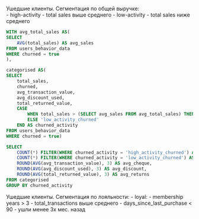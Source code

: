 Ушедшие клиенты. Сегментация по общей выручке:		
	- high-activity - total sales выше среднего
 	- low-activity - total sales ниже среднего
```sql
WITH avg_total_sales AS(
SELECT
    AVG(total_sales) AS avg_sales
FROM users_behavior_data 
WHERE churned = true    
),

categorised AS(
SELECT
    total_sales,
    churned,
    avg_transaction_value,
    avg_discount_used,
    total_returned_value,
    CASE 
        WHEN total_sales > (SELECT avg_sales FROM avg_total_sales) THEN 'high_activity_churned'
        ELSE 'low_activity_churned'
    END AS churned_activity
FROM users_behavior_data
WHERE churned = true)

SELECT 
    COUNT(*) FILTER(WHERE churned_activity = 'high_activity_churned') AS high_activity_churned,
    COUNT(*) FILTER(WHERE churned_activity = 'low_activity_churned') AS low_activity_churned,
    ROUND(AVG(avg_transaction_value), 3) AS avg_cheque,
    ROUND(AVG(avg_discount_used), 3) AS avg_discount,
    ROUND(AVG(total_returned_value), 3) AS avg_returns
FROM categorised
GROUP BY churned_activity
```

Ушедшие клиенты. Сегментация по лояльности:
	- loyal: 
 		- membership years > 3
	 	- total_transactions выше среднего
	  - days_since_last_purchase < 90 - ушли менее 3х мес. назад
 

